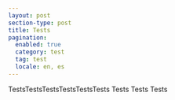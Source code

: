 ```yaml
---
layout: post
section-type: post
title: Tests
pagination: 
  enabled: true
  category: test
  tag: test
  locale: en, es
---
```


TestsTestsTestsTestsTestsTests Tests Tests Tests